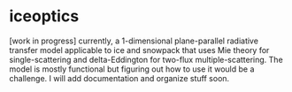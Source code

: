 # iceoptics
[work in progress] currently, a 1-dimensional plane-parallel radiative transfer model applicable to ice and snowpack that uses Mie theory for single-scattering and delta-Eddington for two-flux multiple-scattering. The model is mostly functional but figuring out how to use it would be a challenge. I will add documentation and organize stuff soon. 
